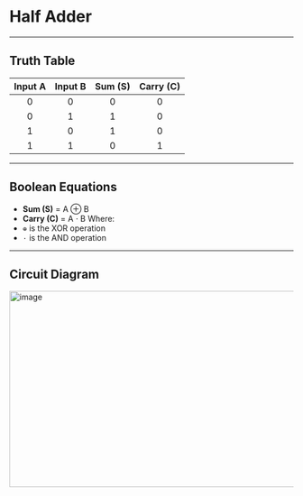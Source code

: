#  Half Adder 
---

##  Truth Table
| Input A | Input B | Sum (S) | Carry (C) |
|:-------:|:-------:|:--------:|:----------:|
|   0     |    0    |     0    |     0      |
|   0     |    1    |     1    |     0      |
|   1     |    0    |     1    |     0      |
|   1     |    1    |     0    |     1      |
---

##  Boolean Equations
- **Sum (S)** = A ⊕ B  
- **Carry (C)** = A ⋅ B
Where:  
- `⊕` is the XOR operation  
- `⋅` is the AND operation
---

##  Circuit Diagram
<img width="558" height="348" alt="image" src="https://github.com/user-attachments/assets/31b3deaa-cdc5-4b37-94ea-6852a7d0a748" />

